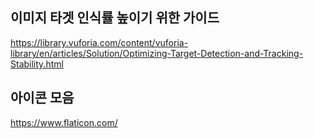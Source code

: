 
## 이미지 타겟 인식률 높이기 위한 가이드
https://library.vuforia.com/content/vuforia-library/en/articles/Solution/Optimizing-Target-Detection-and-Tracking-Stability.html

## 아이콘 모음
https://www.flaticon.com/
